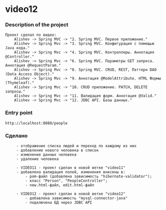 # video12

### Description of the project
    Проект сделал по видео:
        Alishev -> Spring MVC -> "2. Spring MVC. Первое приложение."
        Alishev -> Spring Mvc -> "3. Spring MVC. Конфигурация с помощью Java кода."
        Alishev -> Spring Mvc -> "4. Spring MVC. Контроллеры. Аннотация @Controller."
        Alishev -> Spring Mvc -> "6. Spring MVC. Параметры GET запроса. Аннотация @RequestParam."
        Alishev -> Spring Mvc -> "8. Spring MVC. CRUD, REST, Паттерн DAO (Data Access Object)."
        Alishev -> Spring Mvc -> "9. Аннотация @ModelAttribute. HTML Формы (Thymeleaf)."
        Alishev -> Spring Mvc -> "10. CRUD приложение. PATCH, DELETE запросы."
        Alishev -> Spring Mvc -> "11. Валидация форм. Аннотация @Valid."
        Alishev -> Spring Mvc -> "12. JDBC API. Базы данных."

### Entry point
    http://localhost:8080/people

### Сделано
         - отображение списка людей и переход по каждому из них
         - добавление нового человека в список
         - изменение данных человека
         - удаление человека

         - VIDEO11 - проект сделан в новой ветке "video11"
         - добавлена валидация полей, изменения внесены в:
             - pom-файл (добавлена зависимость "hibernate-validator");
             - класс "Person", "PeopleController";
             - new.html-файл, edit.html-файл

         - VIDEO12 - проект сделан в новой ветке "video12"
             - добавлена зависимость "mysql-connector-java"
             - подключена БД через JDBC API